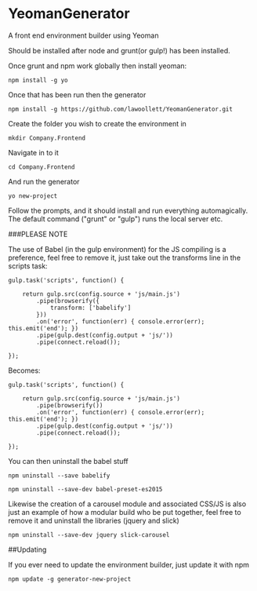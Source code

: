 # YeomanGenerator

A front end environment builder using Yeoman

Should be installed after node and grunt(or gulp!) has been installed.

Once grunt and npm work globally then install yeoman:

    npm install -g yo

Once that has been run then the generator

    npm install -g https://github.com/lawoollett/YeomanGenerator.git
    
Create the folder you wish to create the environment in

    mkdir Company.Frontend
    
Navigate in to it

    cd Company.Frontend
    
And run the generator

    yo new-project
    
Follow the prompts, and it should install and run everything automagically. The default command ("grunt" or "gulp") runs the local server etc.

###PLEASE NOTE

The use of Babel (in the gulp environment) for the JS compiling is a preference, feel free to remove it, just take out the transforms line in the scripts task:

    gulp.task('scripts', function() {

        return gulp.src(config.source + 'js/main.js')
            .pipe(browserify({
                transform: ['babelify']
            }))
            .on('error', function(err) { console.error(err); this.emit('end'); })
            .pipe(gulp.dest(config.output + 'js/'))
            .pipe(connect.reload());

    });

Becomes:

    gulp.task('scripts', function() {

        return gulp.src(config.source + 'js/main.js')
            .pipe(browserify())
            .on('error', function(err) { console.error(err); this.emit('end'); })
            .pipe(gulp.dest(config.output + 'js/'))
            .pipe(connect.reload());

    });

You can then uninstall the babel stuff
    
    npm uninstall --save babelify

    npm uninstall --save-dev babel-preset-es2015

Likewise the creation of a carousel module and associated CSS/JS is also just an example of how a modular build who be put together, feel free to remove it and uninstall the libraries (jquery and slick)

    npm uninstall --save-dev jquery slick-carousel

##Updating

If you ever need to update the environment builder, just update it with npm

    npm update -g generator-new-project
